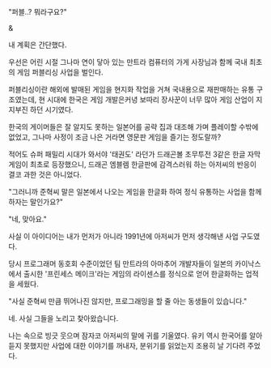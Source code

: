 "퍼블..? 뭐라구요?"

&

내 계획은 간단했다.

우선은 어린 시절 그나마 연이 닿아 있는 만트라 컴퓨터의 가게 사장님과 함께 국내 최초의 게임 퍼블리싱 사업을 벌인다.

퍼블리싱이란 해외에 발매된 게임을 현지화 작업을 거쳐 국내용으로 재판매하는 유통 구조였는데, 현 시대에 한국은 게임 개발은커녕 보따리 장사꾼이 너무 많아 게임 산업이 지지부진 하던 시기였다. 

한국의 게이머들은 잘 알지도 못하는 일본어를 공략 집과 대조해 가며 플레이할 수밖에 없었고, 그나마 사정이 조금 나은 거라면 영문판 게임을 즐기는 정도랄까?

적어도 슈퍼 패밀리 시대가 와서야 '태권도' 라던가 드래곤볼 초무투전 3같은 한글 자막 게임이 최초로 등장했으니, 드래곤 엠블렘 한글판에 감격스러워 하는 아저씨의 반응이 결코 과한 것은 아니었다.

"그러니까 준혁씨 말은 일본에서 나오는 게임을 한글화 하여 정식 유통하는 사업을 함께 하자는 말인가요?"

"네, 맞아요."

사실 이 아이디어는 내가 먼저가 아니라 1991년에 아저씨가 먼저 생각해낸 사업 구도였다. 

당시 프로그래머 동호회 수준이었던 팀 만트라의 아마추어 개발자들이 일본의 카이낙스에서 출시한 '프린세스 메이크'라는 게임의 라이센스를 정식으로 얻어 한글화하는 업적을 세웠다.

"사실 준혁씨 만큼 뛰어나진 않지만, 프로그래밍을 할 줄 아는 동생들이 있습니다."

네. 사실 그들을 노리고 찾아왔습니다.

나는 속으로 빙긋 웃으며 잠자코 아저씨의 말에 귀를 기울였다. 유키 역시 한국어를 알아듣지 못했지만 사업에 대한 이야기를 꺼내자, 분위기를 읽었는지 조용히 날 기다려 주었다. 